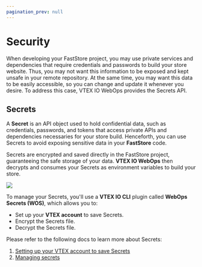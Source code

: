 ```yaml
---
pagination_prev: null
---
```


# Security 

When developing your FastStore project, you may use private services and dependencies that require credentials and passwords to build your store website. Thus, you may not want this information to be exposed and kept unsafe in your remote repository. At the same time, you may want this data to be easily accessible, so you can change and update it whenever you desire. To address this case, VTEX IO WebOps provides the Secrets API.

## Secrets

A **Secret** is an API object used to hold confidential data, such as credentials, passwords, and tokens that access private APIs and dependencies necessaries for your store build. Henceforth, you can use Secrets to avoid exposing sensitive data in your **FastStore** code. 

Secrets are encrypted and saved directly in the FastStore project, guaranteeing the safe storage of your data. **VTEX IO WebOps** then decrypts and consumes your Secrets as environment variables to build your store.

![](/img/how-to-guides/secrets-diagram.png)

To manage your Secrets, you'll use a **VTEX IO CLI** plugin called **WebOps Secrets (WOS)**, which allows you to:
- Set up your **VTEX account** to save Secrets.
- Encrypt the Secrets file.
- Decrypt the Secrets file.

Please refer to the following docs to learn more about Secrets:

1. [Setting up your VTEX account to save Secrets](/how-to-guides/webops/security/setting-up-secrets)
2. [Managing secrets](/how-to-guides/webops/security/managing-secrets)